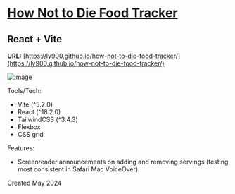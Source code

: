 # [How Not to Die Food Tracker](https://ly900.github.io/how-not-to-die-food-tracker/)
## React + Vite

**URL:** [https://ly900.github.io/how-not-to-die-food-tracker/](https://ly900.github.io/how-not-to-die-food-tracker/)

![image](https://ly900.github.io/how-not-to-die-food-tracker/assets/how-not-to-die.png)

Tools/Tech:
- Vite (^5.2.0)
- React (^18.2.0)
- TailwindCSS (^3.4.3)
- Flexbox
- CSS grid

Features:
- Screenreader announcements on adding and removing servings (testing most consistent in Safari Mac VoiceOver). 

Created May 2024
